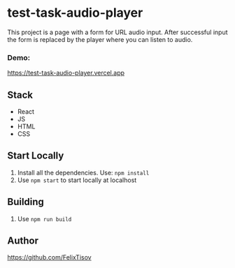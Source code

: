 # test-task-audio-player

This project is a page with a form for URL audio input. After successful input the form is replaced by the player where you can listen to audio.

### Demo: 
https://test-task-audio-player.vercel.app

## Stack

- React
- JS
- HTML
- CSS

## Start Locally
1. Install all the dependencies. Use: `npm install`
2. Use `npm start` to start locally at localhost

## Building
1. Use `npm run build`

## Author
https://github.com/FelixTisov
